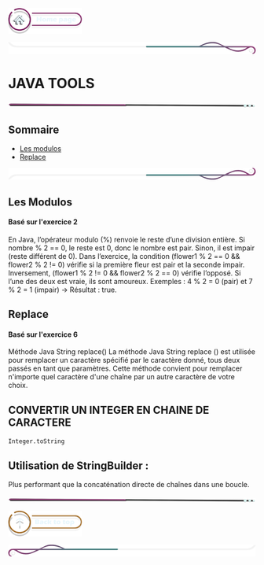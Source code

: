 <a href="../README.md">
  <img src="../assets/button/home_page.png" alt="Home page" style="width: 150px; height: auto;">
</a>

![border](../assets/line/border_deco_rt.png)

# JAVA TOOLS

![border](../assets/line/line-pink-point_l.png)

## Sommaire

- [Les modulos](#les-modulos)
- [Replace](#replace)

![border](../assets/line/border_deco_rb.png)

## Les Modulos

#### Basé sur l'exercice 2

En Java, l’opérateur modulo (%) renvoie le reste d’une division entière. Si nombre % 2 == 0, le reste est 0, donc le nombre est pair. Sinon, il est impair (reste différent de 0). Dans l’exercice, la condition (flower1 % 2 == 0 && flower2 % 2 != 0) vérifie si la première fleur est pair et la seconde impair. Inversement, (flower1 % 2 != 0 && flower2 % 2 == 0) vérifie l’opposé. Si l’une des deux est vraie, ils sont amoureux. Exemples : 4 % 2 = 0 (pair) et 7 % 2 = 1 (impair) → Résultat : true.

## Replace

#### Basé sur l'exercice 6

Méthode Java String replace()
La méthode Java String replace () est utilisée pour remplacer un caractère spécifié par le caractère donné, tous deux passés en tant que paramètres. Cette méthode convient pour remplacer n'importe quel caractère d'une chaîne par un autre caractère de votre choix.

## CONVERTIR UN INTEGER EN CHAINE DE CARACTERE

```
Integer.toString
```

## Utilisation de StringBuilder :

Plus performant que la concaténation directe de chaînes dans une boucle.

![border](../assets/line/line-pink-point_l.png)

<a href="#sommaire">
  <img src="../assets/button/back_to_top.png" alt="Back to top" style="width: 150px; height: auto;">
</a>

![border](../assets/line/border_deco_l.png)
